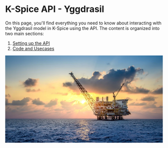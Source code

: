 # K-Spice API - Yggdrasil

On this page, you'll find everything you need to know about interacting with the Yggdrasil model in K-Spice using the API.
The content is organized into two main sections:

1. [Setting up the API](https://github.com/eryksiejka47/K-Spice-API-Yggdrasil/blob/29b3e263a2fe820d2dce7a5dea1c618db8214f6f/01.%20Setup/README.md)
2. [Code and Usecases](https://github.com/eryksiejka47/K-Spice-API-Yggdrasil/blob/2432150053db07c155a892e31da4f48dc8f40dea/02.%20Examples/README.md)


![cmd](https://github.com/eryksiejka47/K-Spice-API-Yggdrasil/blob/29095e21793f1f7e58b412aeb1f963c2eccdf0a7/images/yggdrasil_47.PNG)

